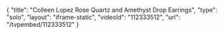 {
    "title": "Colleen Lopez Rose Quartz and Amethyst Drop Earrings",
    "type": "solo",
    "layout": "iframe-static",
    "videoId": "112333512",
    "url": "\/tvpembed\/112333512"
}